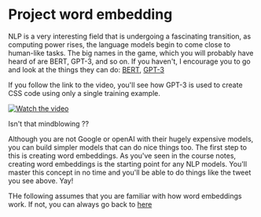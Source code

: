 
# Project word embedding

NLP is a very interesting field that is undergoing a fascinating transition, as computing power rises,
the language models begin to come close to human-like tasks.
The big names in the game, which you will probably have heard of are BERT, GPT-3, and so on.
If you haven't, I encourage you to go and look at the things they can  do: [BERT](https://blog.google/products/search/search-language-understanding-bert/), [GPT-3](https://kitze.io/posts/gpt3-is-the-beginning-of-the-end)

If you follow the link to the video, you'll see how GPT-3 is used to create CSS code using only a single training example.

[![Watch the video](https://img.youtube.com/vi/TjUvMQvrjrg/0.jpg)](https://youtu.be/TjUvMQvrjrg)

Isn't that mindblowing ??

Although you are not Google or openAI with their hugely expensive models, you can build simpler models that can do nice things too.
The first step to this is creating word embeddings.
As you've seen in the course notes, creating word embeddings is the starting point for any NLP models.
You'll master this concept in no time and you'll be able to do things like the tweet you see above. Yay!

THe following assumes that you are familiar with how word embeddings work.
If not, you can always go back to [here](./project.md)
